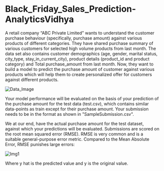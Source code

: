 # Black_Friday_Sales_Prediction-AnalyticsVidhya
A retail company “ABC Private Limited” wants to understand the customer purchase behaviour (specifically, purchase amount) against various products of different categories. They have shared purchase summary of various customers for selected high volume products from last month.
The data set also contains customer demographics (age, gender, marital status, city_type, stay_in_current_city), product details (product_id and product category) and Total purchase_amount from last month.
Now, they want to build a model to predict the purchase amount of customer against various products which will help them to create personalized offer for customers against different products.

![Data_Image](https://user-images.githubusercontent.com/84449238/175461278-55254c1d-4cfe-4f7f-a6ba-806aebda2886.JPG)

Your model performance will be evaluated on the basis of your prediction of the purchase amount for the test data (test.csv), which contains similar data-points as train except for their purchase amount. Your submission needs to be in the format as shown in "SampleSubmission.csv".

We at our end, have the actual purchase amount for the test dataset, against which your predictions will be evaluated. Submissions are scored on the root mean squared error (RMSE). RMSE is very common and is a suitable general-purpose error metric. Compared to the Mean Absolute Error, RMSE punishes large errors:

![Img1](https://user-images.githubusercontent.com/84449238/175462014-53a2f14f-85ef-443a-831f-89ea8fa69248.JPG)

Where y hat is the predicted value and y is the original value.
